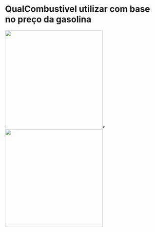 # QualCombustivel utilizar com base no preço da gasolina


<img src="https://user-images.githubusercontent.com/32949701/76170547-acf9de80-6161-11ea-8262-8a4375fa4b5f.jpg" width="320" heigth="320" style="display: inline-block">>
<img src="https://user-images.githubusercontent.com/32949701/76170636-a324ab00-6162-11ea-87fe-b7a1c86337a3.jpg" width="320" heigth="320" style="display: inline-block">
